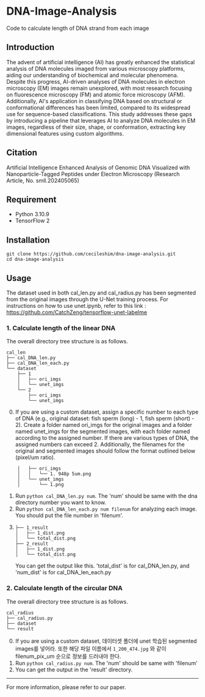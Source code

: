 # DNA-Image-Analysis


Code to calculate length of DNA strand from each image


## Introduction
The advent of artificial intelligence (AI) has greatly enhanced the statistical analysis of DNA molecules imaged from various microscopy platforms, aiding our understanding of biochemical and molecular phenomena. Despite this progress, AI-driven analyses of DNA molecules in electron microscopy (EM) images remain unexplored, with most research focusing on fluorescence microscopy (FM) and atomic force microscopy (AFM). Additionally, AI's application in classifying DNA based on structural or conformational differences has been limited, compared to its widespread use for sequence-based classifications. This study addresses these gaps by introducing a pipeline that leverages AI to analyze DNA molecules in EM images, regardless of their size, shape, or conformation, extracting key dimensional features using custom algorithms.


## Citation
Artificial Intelligence Enhanced Analysis of Genomic DNA Visualized with Nanoparticle-Tagged Peptides under Electron Microscopy (Research Article, No. smll.202405065)


## Requirement
+ Python 3.10.9
+ TensorFlow 2


## Installation
```
git clone https://github.com/cecileshim/dna-image-analysis.git
cd dna-image-analysis
```

## Usage
The dataset used in both cal_len.py and cal_radius.py has been segmented from the original images through the U-Net training process. For instructions on how to use unet.ipynb, refer to this link : <https://github.com/CatchZeng/tensorflow-unet-labelme>


### 1. Calculate length of the linear DNA
The overall directory tree structure is as follows.
```
cal_len
├── cal_DNA_len.py
├── cal_DNA_len_each.py
└── dataset
    ├── 1
    │   ├── ori_imgs
    │   └── unet_imgs
    └── 2
        ├── ori_imgs
        └── unet_imgs
```
0. If you are using a custom dataset, assign a specific number to each type of DNA (e.g., original dataset: fish sperm (long) - 1, fish sperm (short) - 2). Create a folder named ori_imgs for the original images and a folder named unet_imgs for the segmented images, with each folder named according to the assigned number. If there are various types of DNA, the assigned numbers can exceed 2. Additionally, the filenames for the original and segmented images should follow the format outlined below (pixel/um ratio).
```
    │   ├── ori_imgs
    │   │   └── 1. 948p 5um.png
    │   └── unet_imgs
    │       └── 1.png
```
1. Run `python cal_DNA_len.py num`. The 'num' should be same with the dna directory number you want to know.
2. Run `python cal_DNA_len_each.py num filenum` for analyzing each image. You should put the file number in 'filenum'.
3. ```
   ├── 1_result
   │   ├── 1_dist.png
   │   └── total_dist.png
   ├── 2_result
   │   ├── 1_dist.png
   │   └── total_dist.png
   ```
   You can get the output like this. 'total_dist' is for cal_DNA_len.py, and 'num_dist' is for cal_DNA_len_each.py


### 2. Calculate length of the circular DNA
The overall directory tree structure is as follows.
```
cal_radius
├── cal_radius.py
├── dataset
└── result
```
0. If you are using a custom dataset, 데이터셋 폴더에 unet 학습된 segmented images를 넣어라. 또한 해당 파일 이름에서 `1_200_474.jpg` 와 같이 filenum_pix_um 순으로 정보를 드러내야 한다.
1. Run `python cal_radius.py num`. The 'num' should be same with 'filenum'
2. You can get the output in the 'result' directory.


---


For more information, please refer to our paper.

